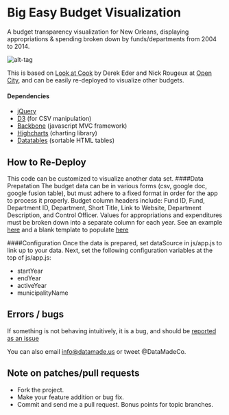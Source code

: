 # Big Easy Budget Visualization

A budget transparency visualization for New Orleans, displaying appropriations & spending broken down by funds/departments from 2004 to 2014.

![alt-tag](https://cloud.githubusercontent.com/assets/1406537/3756294/d90203ce-182c-11e4-8832-918dbbcafb94.png)

This is based on [Look at Cook](http://lookatcook.com) by Derek Eder and Nick Rougeux at [Open City](http://opencityapps.org), and can be easily re-deployed to visualize other budgets.

#### Dependencies

- [jQuery](http://jquery.com)
- [D3](http://d3js.org) (for CSV manipulation)
- [Backbone](http://backbonejs.org/) (javascript MVC framework)
- [Highcharts](http://www.highcharts.com/) (charting library)
- [Datatables](http://datatables.net) (sortable HTML tables)

## How to Re-Deploy
This code can be customized to visualize another data set.
####Data Prepatation
The budget data can be in various forms (csv, google doc, google fusion table), but must adhere to a fixed format in order for the app to process it properly. Budget column headers include: Fund ID, Fund, Department ID, Department, Short Title, Link to Website, Department Description, and Control Officer. Values for appropriations and expenditures must be broken down into a separate column for each year.
See an example [here](https://docs.google.com/spreadsheet/ccc?key=0AswuyKhD7LxVdGlERGdEckpaRDc4Q1RCN0tjZ2tMMGc&usp=sharing_eil#gid=0) and a blank template to populate [here](https://docs.google.com/spreadsheets/d/1I6xZe8syHTiLguZ56l6J1KW0nAJVrUilvq0eP-BpE2A/edit?usp=sharing)

####Configuration
Once the data is prepared, set dataSource in js/app.js to link up to your data.
Next, set the following configuration variables at the top of js/app.js:
- startYear
- endYear
- activeYear
- municipalityName

## Errors / bugs

If something is not behaving intuitively, it is a bug, and should be [reported as an issue](https://github.com/datamade/bigeasy-budget/issues)

You can also email info@datamade.us or tweet @DataMadeCo.

## Note on patches/pull requests

* Fork the project.
* Make your feature addition or bug fix.
* Commit and send me a pull request. Bonus points for topic branches.
